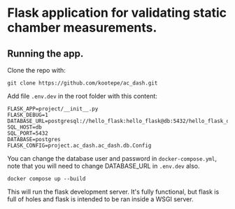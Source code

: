 # Flask application for validating static chamber measurements.

## Running the app.

Clone the repo with:
```
git clone https://github.com/kootepe/ac_dash.git
```
Add file ```.env.dev``` in the root folder with this content:
```
FLASK_APP=project/__init__.py
FLASK_DEBUG=1
DATABASE_URL=postgresql://hello_flask:hello_flask@db:5432/hello_flask_dev
SQL_HOST=db
SQL_PORT=5432
DATABASE=postgres
FLASK_CONFIG=project.ac_dash.ac_dash.db.Config
```

You can change the database user and password in ```docker-compose.yml```, note
that you will need to change DATABASE_URL in ```.env.dev``` also.
```
docker compose up --build
```
This will run the flask development server. It's fully functional, but flask is
full of holes and flask is intended to be ran inside a WSGI server.

